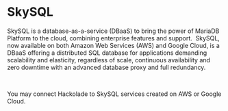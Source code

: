 # SkySQL

SkySQL is a database-as-a-service (DBaaS) to bring the power of MariaDB Platform to the cloud, combining enterprise features and support.&nbsp; SkySQL, now available on both Amazon Web Services (AWS) and Google Cloud, is a DBaaS offering a distributed SQL database for applications demanding scalability and elasticity, regardless of scale, continuous availability and zero downtime with an advanced database proxy and full redundancy.

&nbsp;

You may connect Hackolade to SkySQL services created on AWS or Google Cloud.

&nbsp;

&nbsp;

&nbsp;

